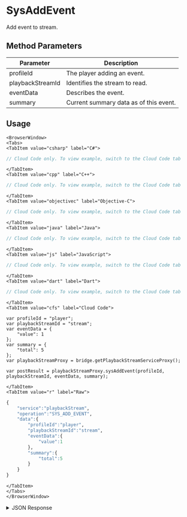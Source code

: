 # SysAddEvent

Add event to stream.

<PartialServop service_name="playbackStream" operation_name="SYS_ADD_EVENT" />

## Method Parameters

| Parameter        | Description                            |
| ---------------- | -------------------------------------- |
| profileId        | The player adding an event.            |
| playbackStreamId | Identifies the stream to read.         |
| eventData        | Describes the event.                   |
| summary          | Current summary data as of this event. |

## Usage

```mdx-code-block
<BrowserWindow>
<Tabs>
<TabItem value="csharp" label="C#">
```

```csharp
// Cloud Code only. To view example, switch to the Cloud Code tab
```

```mdx-code-block
</TabItem>
<TabItem value="cpp" label="C++">
```

```cpp
// Cloud Code only. To view example, switch to the Cloud Code tab
```

```mdx-code-block
</TabItem>
<TabItem value="objectivec" label="Objective-C">
```

```objectivec
// Cloud Code only. To view example, switch to the Cloud Code tab
```

```mdx-code-block
</TabItem>
<TabItem value="java" label="Java">
```

```java
// Cloud Code only. To view example, switch to the Cloud Code tab
```

```mdx-code-block
</TabItem>
<TabItem value="js" label="JavaScript">
```

```javascript
// Cloud Code only. To view example, switch to the Cloud Code tab
```

```mdx-code-block
</TabItem>
<TabItem value="dart" label="Dart">
```

```dart
// Cloud Code only. To view example, switch to the Cloud Code tab
```

```mdx-code-block
</TabItem>
<TabItem value="cfs" label="Cloud Code">
```

```cfscript
var profileId = "player";
var playbackStreamId = "stream";
var eventData = {
    "value": 1
};
var summary = {
    "total": 5
};
var playbackStreamProxy = bridge.getPlaybackStreamServiceProxy();

var postResult = playbackStreamProxy.sysAddEvent(profileId, playbackStreamId, eventData, summary);
```

```mdx-code-block
</TabItem>
<TabItem value="r" label="Raw">
```

```r
{
    "service":"playbackStream",
    "operation":"SYS_ADD_EVENT",
    "data":{
        "profileId":"player",
        "playbackStreamId":"stream",
        "eventData":{
            "value":1
        },
        "summary":{
            "total":5
        }
    }
}
```

```mdx-code-block
</TabItem>
</Tabs>
</BrowserWindow>
```

<details>
<summary>JSON Response</summary>

```json
{
    "status": 200,
    "data": null
}
```

</details>
